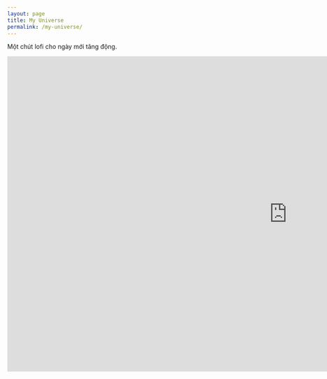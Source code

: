 ```yaml
---
layout: page
title: My Universe
permalink: /my-universe/
---
```


Một chút lofi cho ngày mới tăng động.

<iframe width="1280" height="720" src="https://www.youtube.com/embed/GxldQ9eX2wo" title="Stephen Sanchez - Until I Found You" frameborder="0" allow="accelerometer; autoplay; clipboard-write; encrypted-media; gyroscope; picture-in-picture; web-share" allowfullscreen></iframe>